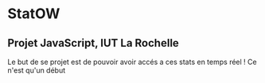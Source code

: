 # StatOW
## Projet JavaScript, IUT La Rochelle
  Le but de se projet est de pouvoir avoir accés a ces stats en temps réel ! 
  Ce n'est qu'un début
